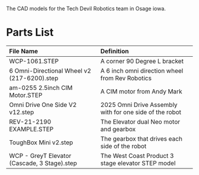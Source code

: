 The CAD models for the Tech Devil Robotics team in Osage iowa.

# Parts List

| File Name | Definition |
| :--- | :--- |
| WCP-1061.STEP | A corner 90 Degree L bracket |
| 6 Omni-Directional Wheel v2 (217-6200).step | A 6 inch omni direction wheel from Rev Robotics |
| am-0255 2.5inch CIM Motor.STEP | A CIM motor from Andy Mark |
| Omni Drive One Side V2 v12.step | 2025 Omni Drive Assembly with for one side of the robot |
| REV-21-2190 EXAMPLE.STEP | The Elevator dual Neo motor and gearbox |
| ToughBox Mini v2.step | The gearbox that drives each side of the robot |
| WCP - GreyT Elevator (Cascade, 3 Stage).step | The West Coast Product 3 stage elevator STEP model |

